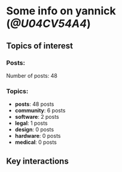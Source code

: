 # Some info on yannick (_@U04CV54A4_)


## Topics of interest

### Posts: 

Number of posts: 48

### Topics:

* __posts__: 48 posts
* __community__: 6 posts
* __software__: 2 posts
* __legal__: 1 posts
* __design__: 0 posts
* __hardware__: 0 posts
* __medical__: 0 posts

## Key interactions 

